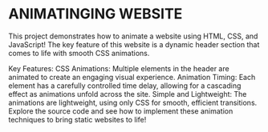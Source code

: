 # ANIMATINGING WEBSITE

This project demonstrates how to animate a website using HTML, CSS, and JavaScript! The key feature of this website is a dynamic header section that comes to life with smooth CSS animations.

Key Features:
CSS Animations: Multiple elements in the header are animated to create an engaging visual experience.
Animation Timing: Each element has a carefully controlled time delay, allowing for a cascading effect as animations unfold across the site.
Simple and Lightweight: The animations are lightweight, using only CSS for smooth, efficient transitions.
Explore the source code and see how to implement these animation techniques to bring static websites to life!
